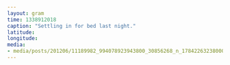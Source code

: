 ```yaml
---
layout: gram
time: 1338912018
caption: "Settling in for bed last night."
latitude: 
longitude: 
media:
- media/posts/201206/11189982_994078923943800_30856268_n_17842263238000351.jpg
---
```

